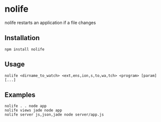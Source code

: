 nolife
======

nolife restarts an application if a file changes


Installation
------------

    npm install nolife

    
Usage
-----

    nolife <dirname_to_watch> <ext,ens,ion,s,to,wa,tch> <program> [param] [...]

Examples
--------

    nolife . . node app
    nolife views jade node app
    nolife server js,json,jade node server/app.js